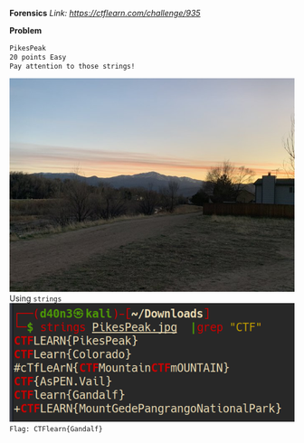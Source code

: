 **Forensics**
*Link: https://ctflearn.com/challenge/935*

**Problem**
~~~
PikesPeak
20 points Easy
Pay attention to those strings!
~~~
![image](./PikesPeak.jpg)\
Using `strings`\
![image](./flag.png)\
`Flag: CTFlearn{Gandalf}`
